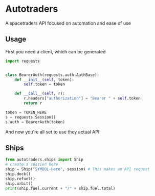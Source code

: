 # Autotraders
A spacetraders API focused on automation and ease of use
## Usage
First you need a client, which can be generated 
```python
import requests


class BearerAuth(requests.auth.AuthBase):
    def __init__(self, token):
        self.token = token

    def __call__(self, r):
        r.headers["authorization"] = "Bearer " + self.token
        return r

token = TOKEN_HERE
s = requests.Session()
s.auth = BearerAuth(token)
```
And now you're all set to use they actual API.

## Ships

```python
from autotraders.ships import Ship
# create a session here
ship = Ship("SYMBOL-Here", session) # This makes an API request
ship.dock()
ship.refuel()
ship.orbit()
print(ship.fuel.current + "/" + ship.fuel.total)
```
